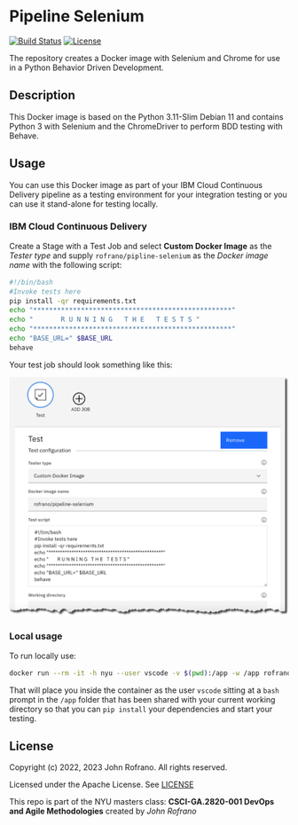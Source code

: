 # Pipeline Selenium

[![Build Status](https://github.com/rofrano/pipeline-selenium/actions/workflows/build.yml/badge.svg)](https://github.com/rofrano/pipeline-selenium/actions)
[![License](https://img.shields.io/badge/License-Apache_2.0-blue.svg)](https://opensource.org/licenses/Apache-2.0)

The repository creates a Docker image with Selenium and Chrome for use in a Python Behavior Driven Development.

## Description

This Docker image is based on the Python 3.11-Slim Debian 11 and contains Python 3 with Selenium and the ChromeDriver to perform BDD testing with Behave.

## Usage

You can use this Docker image as part of your IBM Cloud Continuous Delivery pipeline as a testing environment for your integration testing or you can use it stand-alone for testing locally.

### IBM Cloud Continuous Delivery

Create a Stage with a Test Job and select **Custom Docker Image** as the *Tester type* and supply `rofrano/pipline-selenium` as the *Docker image name* with the following script:

```bash
#!/bin/bash
#Invoke tests here
pip install -qr requirements.txt
echo "**************************************************"
echo "       R U N N I N G   T H E   T E S T S "
echo "**************************************************"
echo "BASE_URL=" $BASE_URL
behave
```

Your test job should look something like this:

![Testing Stage](docs/test-stage-job.png)

### Local usage

To run locally use:

```sh
docker run --rm -it -h nyu --user vscode -v $(pwd):/app -w /app rofrano/pipeline-selenium bash
```

That will place you inside the container as the user `vscode` sitting at a `bash` prompt in the `/app` folder that has been shared with your current working directory so that you can `pip install` your dependencies and start your testing.

## License

Copyright (c) 2022, 2023 John Rofrano. All rights reserved.

Licensed under the Apache License. See [LICENSE](LICENSE)

This repo is part of the NYU masters class: **CSCI-GA.2820-001 DevOps and Agile Methodologies** created by *John Rofrano*
